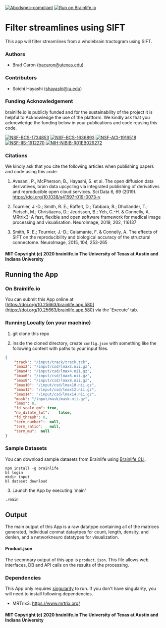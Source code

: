 [![Abcdspec-compliant](https://img.shields.io/badge/ABCD_Spec-v1.1-green.svg)](https://github.com/brain-life/abcd-spec)
[![Run on Brainlife.io](https://img.shields.io/badge/Brainlife-brainlife.app.580-blue.svg)](https://doi.org/10.25663/brainlife.app.580)

# Filter streamlines using SIFT

This app will filter streamlines from a wholebrain tractogram using SIFT. 

### Authors

- Brad Caron (bacaron@utexas.edu)

### Contributors

- Soichi Hayashi (shayashi@iu.edu)

### Funding Acknowledgement

brainlife.io is publicly funded and for the sustainability of the project it is helpful to Acknowledge the use of the platform. We kindly ask that you acknowledge the funding below in your publications and code reusing this code.

[![NSF-BCS-1734853](https://img.shields.io/badge/NSF_BCS-1734853-blue.svg)](https://nsf.gov/awardsearch/showAward?AWD_ID=1734853)
[![NSF-BCS-1636893](https://img.shields.io/badge/NSF_BCS-1636893-blue.svg)](https://nsf.gov/awardsearch/showAward?AWD_ID=1636893)
[![NSF-ACI-1916518](https://img.shields.io/badge/NSF_ACI-1916518-blue.svg)](https://nsf.gov/awardsearch/showAward?AWD_ID=1916518)
[![NSF-IIS-1912270](https://img.shields.io/badge/NSF_IIS-1912270-blue.svg)](https://nsf.gov/awardsearch/showAward?AWD_ID=1912270)
[![NIH-NIBIB-R01EB029272](https://img.shields.io/badge/NIH_NIBIB-R01EB029272-green.svg)](https://grantome.com/grant/NIH/R01-EB029272-01)

### Citations

We kindly ask that you cite the following articles when publishing papers and code using this code.

1. Avesani, P., McPherson, B., Hayashi, S. et al. The open diffusion data derivatives, brain data upcycling via integrated publishing of derivatives and reproducible open cloud services. Sci Data 6, 69 (2019). https://doi.org/10.1038/s41597-019-0073-y

2. Tournier, J.-D.; Smith, R. E.; Raffelt, D.; Tabbara, R.; Dhollander, T.; Pietsch, M.; Christiaens, D.; Jeurissen, B.; Yeh, C.-H. & Connelly, A. MRtrix3: A fast, flexible and open software framework for medical image processing and visualisation. NeuroImage, 2019, 202, 116137

3. Smith, R. E.; Tournier, J.-D.; Calamante, F. & Connelly, A. The effects of SIFT on the reproducibility and biological accuracy of the structural connectome. NeuroImage, 2015, 104, 253-265

#### MIT Copyright (c) 2020 brainlife.io The University of Texas at Austin and Indiana University

## Running the App

### On Brainlife.io

You can submit this App online at [https://doi.org/10.25663/brainlife.app.580](https://doi.org/10.25663/brainlife.app.580) via the 'Execute' tab.

### Running Locally (on your machine)

1. git clone this repo

2. Inside the cloned directory, create `config.json` with something like the following content with paths to your input files.

```json
{
    "track": "/input/track/track.tck",
    "lmax2": "/input/csd/lmax2.nii.gz",
    "lmax4": "/input/csd/lmax4.nii.gz",
    "lmax6": "/input/csd/lmax6.nii.gz",
    "lmax8": "/input/csd/lmax8.nii.gz",
    "lmax10": "/input/csd/lmax10.nii.gz",
    "lmax12": "/input/csd/lmax12.nii.gz",
    "lmax14": "/input/csd/lmax14.nii.gz",
    "mask": "/input/mask/mask.nii.gz",
    "lmax": 8,
    "fd_scale_gm": true,
    "no_dilate_lut":    false,
    "fd_thresh": 0,
    "term_number":  null,
    "term_ratio":   null,
    "term_mu":  null
}
```

### Sample Datasets

You can download sample datasets from Brainlife using [Brainlife CLI](https://github.com/brain-life/cli). 

```
npm install -g brainlife
bl login
mkdir input
bl dataset download
```

3. Launch the App by executing 'main'

```bash
./main
```

## Output

The main output of this App is a raw datatype containing all of the matrices generated, individual conmat dataytpes for count, length, density, and denlen, and a networkneuro datatypes for visualization.

#### Product.json

The secondary output of this app is `product.json`. This file allows web interfaces, DB and API calls on the results of the processing.

### Dependencies

This App only requires [singularity](https://www.sylabs.io/singularity/) to run. If you don't have singularity, you will need to install following dependencies.   

- MRTrix3: https://www.mrtrix.org/

#### MIT Copyright (c) 2020 brainlife.io The University of Texas at Austin and Indiana University
